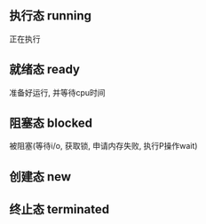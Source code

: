 
## 执行态 running
正在执行

## 就绪态 ready
准备好运行, 并等待cpu时间

## 阻塞态 blocked
被阻塞(等待i/o, 获取锁, 申请内存失败, 执行P操作wait)

## 创建态 new

## 终止态 terminated